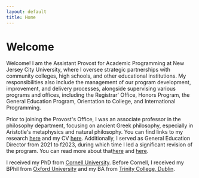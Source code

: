 ```yaml
---
layout: default
title: Home
---
```


# Welcome 

Welcome! I am the Assistant Provost for Academic Programming at New Jersey City University, where I oversee strategic partnerships with community colleges, high schools, and other educational institutions. My responsibilities also include the management of our program development, improvement, and delivery processes, alongside supervising various programs and offices, including the Registrar' Office, Honors Program, the General Education Program, Orientation to College, and International Programming. 

Prior to joining the Provost's Office, I was an associate professor in the philosophy department, focusing on  ancient Greek philosophy, especially in Aristotle's metaphysics and natural philosophy. You can find links to my research [here](research) and my CV [here](CV.pdf). Additionally, I served as General Education Director from 2021 to f2023, during which time I led a significant revision of the program. You can read more about that[here](GE.pdf) and [here](https://www.roi-nj.com/2023/05/03/education/njcu-takes-1st-step-in-recovery-plan-school-making-it-easier-to-obtain-transfer-credits/).

I received my PhD from [Cornell University](http://philosophy.cornell.edu). Before Cornell, I received my BPhil from [Oxford University](https://www.philosophy.ox.ac.uk/home) and my BA from [Trinity College, Dublin](https://www.tcd.ie/Philosophy/). 













